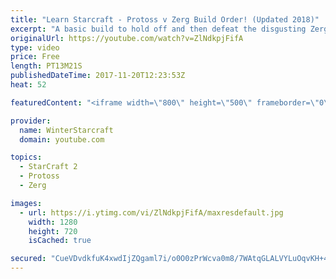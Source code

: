 ```yaml
---
title: "Learn Starcraft - Protoss v Zerg Build Order! (Updated 2018)"
excerpt: "A basic build to hold off and then defeat the disgusting Zerg! Meant for lower level players who have little direction, not for high level players looking for the dankest meta :) -- Watch live at https://www.twitch.tv/wintergaming"
originalUrl: https://youtube.com/watch?v=ZlNdkpjFifA
type: video
price: Free
length: PT13M21S
publishedDateTime: 2017-11-20T12:23:53Z
heat: 52

featuredContent: "<iframe width=\"800\" height=\"500\" frameborder=\"0\" src=\"https://www.youtube.com/embed/ZlNdkpjFifA\" allow=\"accelerometer; autoplay; encrypted-media; gyroscope; picture-in-picture\" allowfullscreen></iframe>"

provider:
  name: WinterStarcraft
  domain: youtube.com

topics:
  - StarCraft 2
  - Protoss
  - Zerg

images:
  - url: https://i.ytimg.com/vi/ZlNdkpjFifA/maxresdefault.jpg
    width: 1280
    height: 720
    isCached: true

secured: "CueVDvdkfuK4xwdIjZQgaml7i/o0O0zPrWcva0m8/7WAtqGLALVYLuOqvKH+4qGm4l9+BM0ocfbqZmUyMrq56/z+hyCH4nPibYPG0P0Bl5HWPjKTad+nyhd3+khngdOOxrqHCy5Al3d25tlAjwbgbO61ViPJOaCs+fwh1/YcR1rwPYq6oFhVhnpwtqMtZchtUN7c3P7/aK5bNGul5krVsjz5l6PGkkSg5iADrTnostyn50Q3H+RvvDrJJ4fZDNpeJ47xZcmQaw9Nq9aAV5DeuLzEGaAcoDEFgpJd0QN8PpcG0pyOnNzeJPeBL2DcjGRmvrLrp2Z7a5MPHCecciOXAd0ljKWvDv8ox8wVewRpeXziaZqq05AFDLLVlJAhRGUbT3y5QFfvRIiEsdTfvfnKv1YcA9RzcU6iFDK2SYnHxK0=;vAtP5l1WPUZH9jAWhNVrYA=="
---
```


